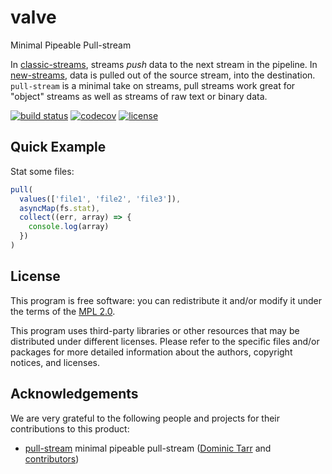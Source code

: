 # valve

Minimal Pipeable Pull-stream

In
[classic-streams](https://github.com/nodejs/node-v0.x-archive/blob/v0.8/doc/api/stream.markdown),
streams _push_ data to the next stream in the pipeline. In
[new-streams](https://github.com/nodejs/node-v0.x-archive/blob/v0.10/doc/api/stream.markdown),
data is pulled out of the source stream, into the destination.  `pull-stream`
is a minimal take on streams, pull streams work great for "object" streams as
well as streams of raw text or binary data.

[![build status](https://travis-ci.org/escapace/valve.svg?branch=master)](https://travis-ci.org/escapace/valve)
[![codecov](https://codecov.io/gh/escapace/valve/branch/master/graph/badge.svg)](https://codecov.io/gh/escapace/valve)
[![license](https://img.shields.io/badge/license-Mozilla%20Public%20License%20Version%202.0-blue.svg)]()

## Quick Example

Stat some files:

```js
pull(
  values(['file1', 'file2', 'file3']),
  asyncMap(fs.stat),
  collect((err, array) => {
    console.log(array)
  })
)
```

## License

This program is free software: you can redistribute it and/or modify it under
the terms of the [MPL 2.0](/LICENSE).

This program uses third-party libraries or other resources that may be
distributed under different licenses. Please refer to the specific files and/or
packages for more detailed information about the authors, copyright notices,
and licenses.

## Acknowledgements

We are very grateful to the following people and projects for their
contributions to this product:

* [pull-stream](https://github.com/pull-stream/pull-stream) minimal pipeable pull-stream ([Dominic Tarr](https://github.com/dominictarr) and [contributors](https://github.com/pull-stream/pull-stream/graphs/contributors))
